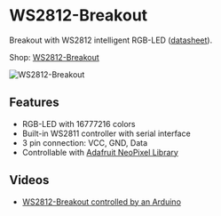 # WS2812-Breakout
Breakout with WS2812 intelligent RGB-LED ([datasheet](https://github.com/watterott/WS2812-Breakout/raw/master/pcb/WS2812.pdf)).

Shop: [WS2812-Breakout](http://www.watterott.com/en/WS2812-Breakout)

![WS2812-Breakout](https://raw.github.com/watterott/WS2812-Breakout/master/img/ws2812-breakout.jpg)


## Features
* RGB-LED with 16777216 colors
* Built-in WS2811 controller with serial interface
* 3 pin connection: VCC, GND, Data
* Controllable with [Adafruit NeoPixel Library](https://github.com/adafruit/Adafruit_NeoPixel)


## Videos
 * [WS2812-Breakout controlled by an Arduino](http://www.youtube.com/watch?v=aJmFd4oc73M)
